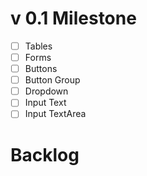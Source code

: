# v 0.1 Milestone

- [ ] Tables
- [ ] Forms
- [ ] Buttons
- [ ] Button Group
- [ ] Dropdown
- [ ] Input Text
- [ ] Input TextArea

# Backlog

